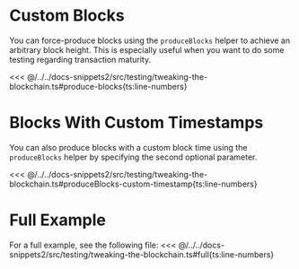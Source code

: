 # Custom Blocks

You can force-produce blocks using the `produceBlocks` helper to achieve an arbitrary block height. This is especially useful when you want to do some testing regarding transaction maturity.

<<< @/../../docs-snippets2/src/testing/tweaking-the-blockchain.ts#produce-blocks{ts:line-numbers}

# Blocks With Custom Timestamps

You can also produce blocks with a custom block time using the `produceBlocks` helper by specifying the second optional parameter.

<<< @/../../docs-snippets2/src/testing/tweaking-the-blockchain.ts#produceBlocks-custom-timestamp{ts:line-numbers}

# Full Example

For a full example, see the following file:
<<< @/../../docs-snippets2/src/testing/tweaking-the-blockchain.ts#full{ts:line-numbers}
